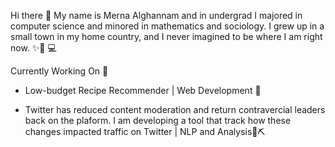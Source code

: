 Hi there 👋
My name is Merna Alghannam and in undergrad I majored in computer science and minored in mathematics and sociology. I grew up in a small town in my home country, and I never imagined to be where I am right now. ✨👩 💻

Currently Working On 🚀
- Low-budget Recipe Recommender | Web Development 📝

 - Twitter has reduced content moderation and return contravercial leaders back on the plaform. I am developing a tool that track how these changes impacted traffic on Twitter | NLP and Analysis📜⛏️

            
